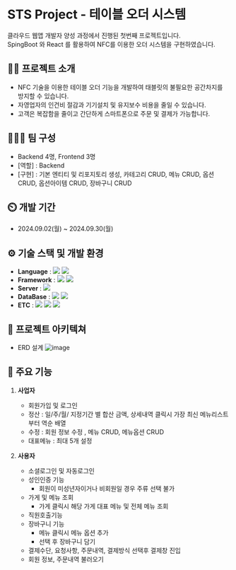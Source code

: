 # STS Project - 테이블 오더 시스템
클라우드 웹앱 개발자 양성 과정에서 진행된 첫번째 프로젝트입니다.
</br>SpingBoot 와 React 를 활용하여 NFC를 이용한 오더 시스템을 구현하였습니다.
## 👨‍🏫 프로젝트 소개
- NFC 기술을 이용한 테이블 오더 기능을 개발하여 태블릿의 불필요한 공간차지를 방지할 수 있습니다.
- 자영업자의 인건비 절감과 기기설치 및 유지보수 비용을 줄일 수 있습니다.
- 고객은 복잡함을 줄이고 간단하게 스마트폰으로 주문 및 결제가 가능합니다.
## 🧑‍🤝‍🧑 팀 구성
- Backend 4명, Frontend 3명
- [역할] : Backend
- [구현] : 기본 엔티티 및 리포지토리 생성, 카테고리 CRUD, 메뉴 CRUD, 옵션 CRUD, 옵션아이템 CRUD, 장바구니 CRUD
## ⏲️ 개발 기간
- 2024.09.02(월) ~ 2024.09.30(월)
## ⚙️ 기술 스택 및 개발 환경
- **Language** : <img src="https://img.shields.io/badge/java-007396?style=for-the-badge&logo=OpenJDK&logoColor=white">  <img src="https://img.shields.io/badge/typescript-3178C6?style=for-the-badge&logo=TypeScript&logoColor=black">
- **Framework** :  <img src="https://img.shields.io/badge/springboot-6DB33F?style=for-the-badge&logo=springboot&logoColor=white"> <img src="https://img.shields.io/badge/react-61DAFB?style=for-the-badge&logo=react&logoColor=black"> 
- **Server** : <img src="https://img.shields.io/badge/Amazon%20EC2-FF9900?style=for-the-badge&logo=Amazon%20EC2&logoColor=white">
- **DataBase** : <img src="https://img.shields.io/badge/MariaDB-003545?style=for-the-badge&logo=MariaDB&logoColor=white">  <img src="https://img.shields.io/badge/firebase-FFCA28?style=for-the-badge&logo=firebase&logoColor=white"> 
- **ETC** : <img src="https://img.shields.io/badge/git-F05032?style=for-the-badge&logo=git&logoColor=white"> <img src="https://img.shields.io/badge/Figma-F24E1E?style=for-the-badge&logo=Figma&logoColor=white">  <img src="https://img.shields.io/badge/Notion-000000?style=for-the-badge&logo=Notion&logoColor=white"> 
## 📝 프로젝트 아키텍쳐
+ ERD 설계
![image](https://github.com/user-attachments/assets/d73aac1c-65dc-4b4c-87f8-9d50c98498cc)

## 📌 주요 기능
1. **사업자**
   + 회원가입 및 로그인
   + 정산 : 일/주/월/ 지정기간 별 합산 금액, 상세내역 클릭시 가장 최신 메뉴리스트부터 역순 배열
   + 수정 : 회원 정보 수정 , 메뉴 CRUD, 메뉴옵션 CRUD
   + 대표메뉴 : 최대 5개 설정
 
2. **사용자**
   + 소셜로그인 및 자동로그인
   + 성인인증 기능
     + 회원이 미성년자이거나 비회원일 경우 주류 선택 불가
   + 가게 및 메뉴 조회
     + 가게 클릭시 해당 가게 대표 메뉴 및 전체 메뉴 조회
   + 직원호출기능
   + 장바구니 기능
     + 메뉴 클릭시 메뉴 옵션 추가
     + 선택 후 장바구니 담기
   + 결제수단, 요청사항, 주문내역, 결제방식 선택후 결제창 진입
   + 회원 정보, 주문내역 불러오기
